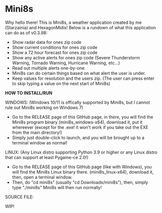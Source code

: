# Mini8s

Why hello there! This is Mini8s, a weather application created by me (Starzainia) and HexagonMidis! Below is a rundown of what this application can do as of v0.3.98:

- Show radar data for ones zip code
- Show current conditions for ones zip code
- Show a 72 hour forecast for ones zip code
- Show any active alerts for ones zip code (Severe Thunderstorm Warning, Tornado Warning, Hurricane Warning, etc...)
- Read out multiple alerts one-by-one.
- Mini8s can do certain things based on what alert the user is under.
- Keep values for resolution and the users zip. (The user can press enter to skip typing a value on the next start of Mini8s)


****HOW TO INSTALL/RUN****

WINDOWS:
(Windows 10/11 is offically supported by Mini8s, but I cannot rule out Mini8s working on Windows 7)
- Go to the RELEASE page of this GitHub page, in there, you will find the Mini8s program binary (mini8s_windows-x64), download it, put it whereever (except for the .exe! it won't work if you take out the EXE from the main directory!)
- Simply just double-click to launch, and you will be brought up to a terminal window as normal!

LINUX: 
(Any Linux distro supporting Python 3.9 or higher or any Linux distro that can support at least Pygame-ce 2.0!)
- Go to the RELEASE page of this GitHub page (like with Windows), you will find the Mini8s Linux binary there. (mini8s_linux-x64), download it, then, open a terminal window.
- Then, do "cd mini8s" (usually "cd Downloads/mini8s"), then, simply type "./mini8s" Mini8s will then run normally!


SOURCE FILE:

WIP!
